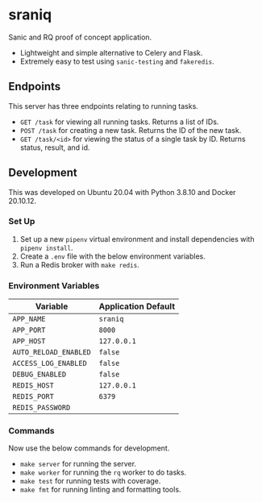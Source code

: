 # sraniq
Sanic and RQ proof of concept application.

- Lightweight and simple alternative to Celery and Flask.
- Extremely easy to test using `sanic-testing` and `fakeredis`.

## Endpoints
This server has three endpoints relating to running tasks.

- `GET /task` for viewing all running tasks. Returns a list of IDs.
- `POST /task` for creating a new task. Returns the ID of the new task.
- `GET /task/<id>` for viewing the status of a single task by ID. Returns status, result, and id.

## Development
This was developed on Ubuntu 20.04 with Python 3.8.10 and Docker 20.10.12.

### Set Up
1. Set up a new `pipenv` virtual environment and install dependencies with `pipenv install`.
2. Create a `.env` file with the below environment variables. 
2. Run a Redis broker with `make redis`.

### Environment Variables
| Variable              | Application Default |
| --------------------- | ------------------- |
| `APP_NAME`            | `sraniq`            |
| `APP_PORT`            | `8000`              |
| `APP_HOST`            | `127.0.0.1`         |
| `AUTO_RELOAD_ENABLED` | `false`             |
| `ACCESS_LOG_ENABLED`  | `false`             |
| `DEBUG_ENABLED`       | `false`             |
| `REDIS_HOST`          | `127.0.0.1`         |
| `REDIS_PORT`          | `6379`              |
| `REDIS_PASSWORD`      |                     |

### Commands
Now use the below commands for development.

- `make server` for running the server.
- `make worker` for running the `rq` worker to do tasks.
- `make test` for running tests with coverage.
- `make fmt` for running linting and formatting tools.
